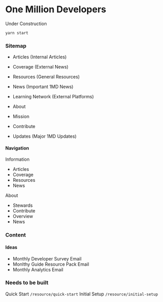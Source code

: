 # One Million Developers

Under Construction

`yarn start`

### Sitemap

- Articles (Internal Articles)
- Coverage (External News)
- Resources (General Resources)
- News (Important 1MD News)
- Learning Network (External Platforms)

- About
- Mission
- Contribute
- Updates (Major 1MD Updates)

#### Navigation
Information
- Articles
- Coverage
- Resources
- News

About
- Stewards
- Contribute
- Overview
- News
### Content


#### Ideas
- Monthly Developer Survey Email
- Monlthy Guide Resource Pack Email
- Monthly Analytics Email


### Needs to be built
Quick Start `/resource/quick-start`
Initial Setup `/resource/initial-setup`